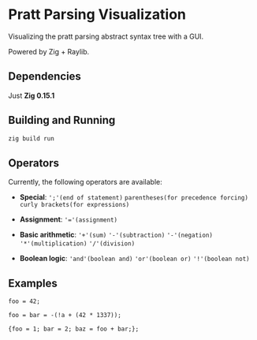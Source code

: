 # Pratt Parsing Visualization
Visualizing the pratt parsing abstract syntax tree with a GUI.

Powered by Zig + Raylib.

## Dependencies
Just **Zig 0.15.1**

## Building and Running
```sh
zig build run
```

## Operators
Currently, the following operators are available:

* **Special**: `';'(end of statement)` `parentheses(for precedence forcing)` `curly brackets(for expressions)`

* **Assignment**: `'='(assignment)`

* **Basic arithmetic**: `'+'(sum)` `'-'(subtraction)` `'-'(negation)` `'*'(multiplication)` `'/'(division)`

* **Boolean logic**: `'and'(boolean and)` `'or'(boolean or)` `'!'(boolean not)`

## Examples

`foo = 42;`

`foo = bar = -(!a + (42 * 1337));`

`{foo = 1; bar = 2; baz = foo + bar;};`
